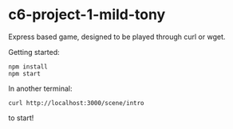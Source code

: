 # c6-project-1-mild-tony

Express based game, designed to be played through curl or wget.

Getting started:
```
npm install
npm start
```
In another terminal: 

`curl http://localhost:3000/scene/intro` 

to start!
